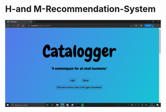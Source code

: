 # H-and M-Recommendation-System
 
![Data Set](https://github.com/meghgala/Catalogger/blob/master/frontpage%201.png)
